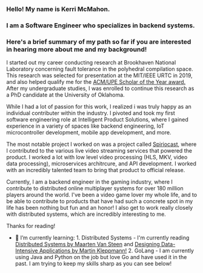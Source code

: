 ### Hello! My name is Kerri McMahon.
### I am a Software Engineer who specializes in backend systems.
### Here's a brief summary of my path so far if you are interested in hearing more about me and my background!

I started out my career conducting research at Brookhaven National Laboratory concerning fault tolerance in the polyhedral compilation space. This research was selected for presentation at the MIT/IEEE URTC in 2019, and also helped qualify me for the [ACM/UPE Scholar of the Year award.](https://dl.acm.org/doi/10.1145/3362037) After my undergraduate studies, I was enrolled to continue this research as a PhD candidate at the University of Oklahoma.

While I had a lot of passion for this work, I realized i was truly happy as an individual contributer within the industry. I pivoted and took my first software engineering role at Intelligent Product Solutions, where I gained experience in a variety of spaces like backend engineering, IoT microcontroller development, mobile app development, and more. 

The most notable project I worked on was a project called [Spiriocast](https://www.steinway.com/spirio/spirio-r/spiriocast), where I contributed to the various live video streaming services that powered the product. I worked a lot with low level video processing (HLS, MKV, video data processing), microservices architrcure, and API development. I worked with an incredibly talented team to bring that product to official release.

Currently, I am a backend engineer in the gaming industry, where I contribute to distributed online multiplayer systems for over 180 million players around the world. I've been a video game lover my whole life, and to be able to contribute to products that have had such a concrete spot in my life has been nothing but fun and an honor! I also get to work really closely with distributed systems, which are incredibly interesting to me.

Thanks for reading!

- 🌱 I’m currently learning:
      1. Distributed Systems - I'm currently reading [Distributed Systems by Maarten Van Steen](https://www.amazon.com/dp/9081540637?psc=1&ref=ppx_yo2ov_dt_b_product_details) and [Designing Data-Intensive Applications by Martin Kleppmann!](https://www.amazon.com/dp/1449373321?psc=1&ref=ppx_yo2ov_dt_b_product_details)
      2. GoLang - I am currently using Java and Python on the job but love Go and have used it in the past. I am trying to keep my skills sharp as you can see below!


